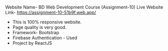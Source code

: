 Website Name- BD Web Development Course (Assignment-10)
Live Website Link- https://assignment-10-51b9f.web.app/

 * This is 100% responsive website.
 * Page quality is very good.
 * Framework- Bootstrap
 * Firebase Authentication - Used
 * Project by ReactJS

